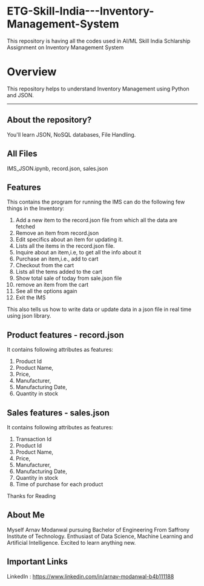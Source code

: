 # ETG-Skill-India---Inventory-Management-System
This repository is having all the codes used in AI/ML Skill India Schlarship Assignment on Inventory Management System

# Overview
This repository helps to understand Inventory Management using Python and JSON.

--------
## About the repository?
You'll learn JSON, NoSQL databases, File Handling.

## All Files
IMS_JSON.ipynb, 
record.json, 
sales.json

## Features

This contains the program for running the IMS can do the following few things in the Inventory: 
1.  Add a new item to the record.json file from which all the data are fetched 
2. Remove an item from record.json 
3. Edit specifics about an item for updating it.
4. Lists all the items in the record.json file.
5. Inquire about an item,i.e, to get all the info about it 
6. Purchase an item,i.e., add to cart 
7. Checkout from the cart 
8. Lists all the tems added to the cart 
9. Show total sale of today from sale.json file
10. remove an item from the cart 
11. See all the options again 
12. Exit the IMS 

This also tells us how to write data or update data in a json file in real time using json library.

## Product features - record.json
It contains following attributes as features:
1. Product Id
2. Product Name,
3. Price,
4. Manufacturer,
5. Manufacturing Date,
6. Quantity in stock

## Sales features - sales.json
It contains following attributes as features:
1. Transaction Id
2. Product Id
3. Product Name,
5. Price,
6. Manufacturer,
7. Manufacturing Date,
8. Quantity in stock
9. Time of purchase for each product

Thanks for Reading

## About Me
Myself Arnav Modanwal pursuing  Bachelor of Engineering From Saffrony Institute of Technology. Enthusiast of Data Science, Machine Learning and Artificial Intelligence. Excited to learn anything new.

## Important Links
LinkedIn : https://www.linkedin.com/in/arnav-modanwal-b4b111188
